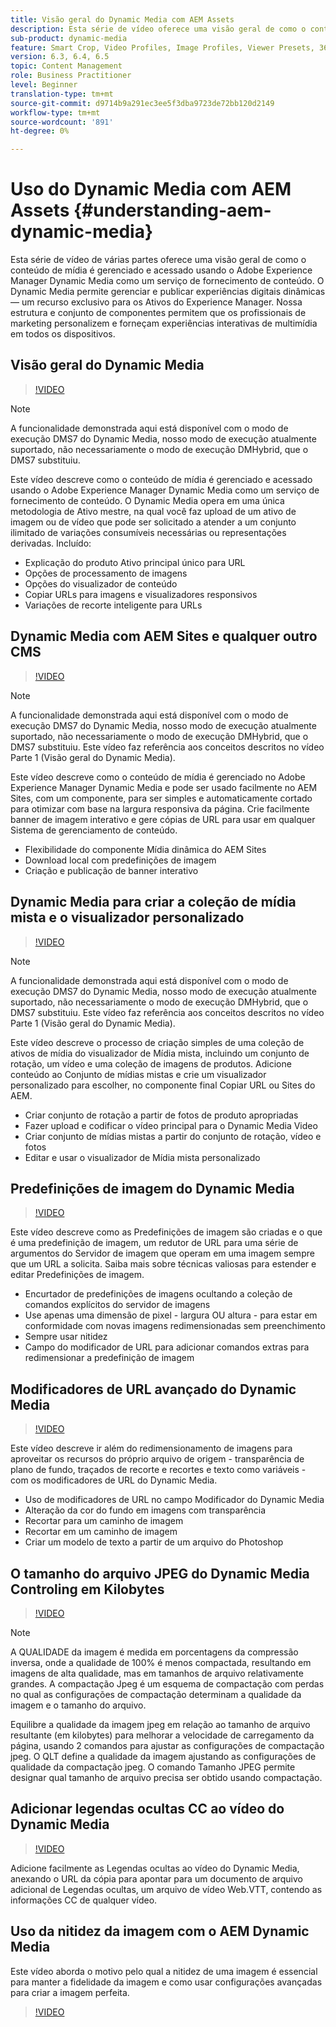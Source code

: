 ```yaml
---
title: Visão geral do Dynamic Media com AEM Assets
description: Esta série de vídeo oferece uma visão geral de como o conteúdo de mídia é gerenciado e acessado usando o Adobe Experience Manager Dynamic Media como um serviço de fornecimento de conteúdo. O Dynamic Media permite gerenciar e publicar experiências digitais dinâmicas — um recurso exclusivo para os Ativos do Experience Manager. Nossa estrutura e conjunto de componentes permitem que os profissionais de marketing personalizem e forneçam experiências interativas de multimídia em todos os dispositivos.
sub-product: dynamic-media
feature: Smart Crop, Video Profiles, Image Profiles, Viewer Presets, 360 VR Video, Image Sets, Spin Sets
version: 6.3, 6.4, 6.5
topic: Content Management
role: Business Practitioner
level: Beginner
translation-type: tm+mt
source-git-commit: d9714b9a291ec3ee5f3dba9723de72bb120d2149
workflow-type: tm+mt
source-wordcount: '891'
ht-degree: 0%

---
```



# Uso do Dynamic Media com AEM Assets {#understanding-aem-dynamic-media}

Esta série de vídeo de várias partes oferece uma visão geral de como o conteúdo de mídia é gerenciado e acessado usando o Adobe Experience Manager Dynamic Media como um serviço de fornecimento de conteúdo. O Dynamic Media permite gerenciar e publicar experiências digitais dinâmicas — um recurso exclusivo para os Ativos do Experience Manager. Nossa estrutura e conjunto de componentes permitem que os profissionais de marketing personalizem e forneçam experiências interativas de multimídia em todos os dispositivos.

## Visão geral do Dynamic Media

>[!VIDEO](https://video.tv.adobe.com/v/27144/?quality=9&learn=on)

>[!NOTE]
>
>A funcionalidade demonstrada aqui está disponível com o modo de execução DMS7 do Dynamic Media, nosso modo de execução atualmente suportado, não necessariamente o modo de execução DMHybrid, que o DMS7 substituiu.

Este vídeo descreve como o conteúdo de mídia é gerenciado e acessado usando o Adobe Experience Manager Dynamic Media como um serviço de fornecimento de conteúdo. O Dynamic Media opera em uma única metodologia de Ativo mestre, na qual você faz upload de um ativo de imagem ou de vídeo que pode ser solicitado a atender a um conjunto ilimitado de variações consumíveis necessárias ou representações derivadas. Incluído:

* Explicação do produto Ativo principal único para URL
* Opções de processamento de imagens
* Opções do visualizador de conteúdo
* Copiar URLs para imagens e visualizadores responsivos
* Variações de recorte inteligente para URLs

## Dynamic Media com AEM Sites e qualquer outro CMS

>[!VIDEO](https://video.tv.adobe.com/v/27145/?quality=9&learn=on)

>[!NOTE]
>
>A funcionalidade demonstrada aqui está disponível com o modo de execução DMS7 do Dynamic Media, nosso modo de execução atualmente suportado, não necessariamente o modo de execução DMHybrid, que o DMS7 substituiu. Este vídeo faz referência aos conceitos descritos no vídeo Parte 1 (Visão geral do Dynamic Media).

Este vídeo descreve como o conteúdo de mídia é gerenciado no Adobe Experience Manager Dynamic Media e pode ser usado facilmente no AEM Sites, com um componente, para ser simples e automaticamente cortado para otimizar com base na largura responsiva da página. Crie facilmente banner de imagem interativo e gere cópias de URL para usar em qualquer Sistema de gerenciamento de conteúdo.

* Flexibilidade do componente Mídia dinâmica do AEM Sites
* Download local com predefinições de imagem
* Criação e publicação de banner interativo

## Dynamic Media para criar a coleção de mídia mista e o visualizador personalizado

>[!VIDEO](https://video.tv.adobe.com/v/27146/?quality=9&learn=on)

>[!NOTE]
>
>A funcionalidade demonstrada aqui está disponível com o modo de execução DMS7 do Dynamic Media, nosso modo de execução atualmente suportado, não necessariamente o modo de execução DMHybrid, que o DMS7 substituiu. Este vídeo faz referência aos conceitos descritos no vídeo Parte 1 (Visão geral do Dynamic Media).

Este vídeo descreve o processo de criação simples de uma coleção de ativos de mídia do visualizador de Mídia mista, incluindo um conjunto de rotação, um vídeo e uma coleção de imagens de produtos. Adicione conteúdo ao Conjunto de mídias mistas e crie um visualizador personalizado para escolher, no componente final Copiar URL ou Sites do AEM.

* Criar conjunto de rotação a partir de fotos de produto apropriadas
* Fazer upload e codificar o vídeo principal para o Dynamic Media Video
* Criar conjunto de mídias mistas a partir do conjunto de rotação, vídeo e fotos
* Editar e usar o visualizador de Mídia mista personalizado

## Predefinições de imagem do Dynamic Media

>[!VIDEO](https://video.tv.adobe.com/v/27320/?quality=9&learn=on)

Este vídeo descreve como as Predefinições de imagem são criadas e o que é uma predefinição de imagem, um redutor de URL para uma série de argumentos do Servidor de imagem que operam em uma imagem sempre que um URL a solicita. Saiba mais sobre técnicas valiosas para estender e editar Predefinições de imagem.

* Encurtador de predefinições de imagens ocultando a coleção de comandos explícitos do servidor de imagens
* Use apenas uma dimensão de pixel - largura OU altura - para estar em conformidade com novas imagens redimensionadas sem preenchimento
* Sempre usar nitidez
* Campo do modificador de URL para adicionar comandos extras para redimensionar a predefinição de imagem

## Modificadores de URL avançado do Dynamic Media

>[!VIDEO](https://video.tv.adobe.com/v/27319/?quality=9&learn=on)

Este vídeo descreve ir além do redimensionamento de imagens para aproveitar os recursos do próprio arquivo de origem - transparência de plano de fundo, traçados de recorte e recortes e texto como variáveis - com os modificadores de URL do Dynamic Media.

* Uso de modificadores de URL no campo Modificador do Dynamic Media
* Alteração da cor do fundo em imagens com transparência
* Recortar para um caminho de imagem
* Recortar em um caminho de imagem
* Criar um modelo de texto a partir de um arquivo do Photoshop

## O tamanho do arquivo JPEG do Dynamic Media Controling em Kilobytes

>[!VIDEO](https://video.tv.adobe.com/v/27404/?quality=9&learn=on)


>[!NOTE]
>
>A QUALIDADE da imagem é medida em porcentagens da compressão inversa, onde a qualidade de 100% é menos compactada, resultando em imagens de alta qualidade, mas em tamanhos de arquivo relativamente grandes. A compactação Jpeg é um esquema de compactação com perdas no qual as configurações de compactação determinam a qualidade da imagem e o tamanho do arquivo.

Equilibre a qualidade da imagem jpeg em relação ao tamanho de arquivo resultante (em kilobytes) para melhorar a velocidade de carregamento da página, usando 2 comandos para ajustar as configurações de compactação jpeg. O QLT define a qualidade da imagem ajustando as configurações de qualidade da compactação jpeg. O comando Tamanho JPEG permite designar qual tamanho de arquivo precisa ser obtido usando compactação.

## Adicionar legendas ocultas CC ao vídeo do Dynamic Media

>[!VIDEO](https://video.tv.adobe.com/v/28074/?quality=9&learn=on)

Adicione facilmente as Legendas ocultas ao vídeo do Dynamic Media, anexando o URL da cópia para apontar para um documento de arquivo adicional de Legendas ocultas, um arquivo de vídeo Web.VTT, contendo as informações CC de qualquer vídeo.

## Uso da nitidez da imagem com o AEM Dynamic Media

Este vídeo aborda o motivo pelo qual a nitidez de uma imagem é essencial para manter a fidelidade da imagem e como usar configurações avançadas para criar a imagem perfeita.

>[!VIDEO](https://demos-pub.assetsadobe.com/etc/dam/viewers/s7viewers/html5/VideoViewer.html?asset=%2Fcontent%2Fdam%2Fdm-public-facing-upgrade-portal-video%2F04_DynamicImagery_AdvancedSettings_071917_BH.mp4&amp;config=/etc/dam/presets/viewer/Video_social&amp;serverUrl=https%3A%2F%2Fadobedemo62-h.assetsadobe.com%2Fis%2Fimage%2F&amp;contenturl=%2F&amp;config2=/etc/dam/presets/analytics&amp;videoserverurl=https://gateway-na.assetsadobe.com/DMGateway/public/demoCo&amp;posterimage=/content/dam/dm-public-facing-upgrade-portal-video/04_DynamicImagery_AdvancedSettings_071917_BH.mp4)
